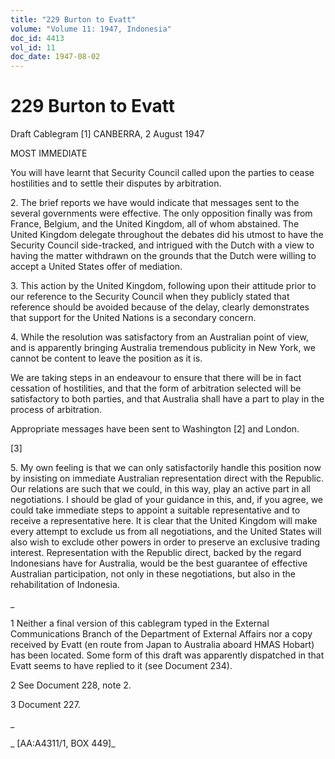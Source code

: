 ```yaml
---
title: "229 Burton to Evatt"
volume: "Volume 11: 1947, Indonesia"
doc_id: 4413
vol_id: 11
doc_date: 1947-08-02
---
```


# 229 Burton to Evatt

Draft Cablegram [1] CANBERRA, 2 August 1947

MOST IMMEDIATE

You will have learnt that Security Council called upon the parties to cease hostilities and to settle their disputes by arbitration.

2\. The brief reports we have would indicate that messages sent to the several governments were effective. The only opposition finally was from France, Belgium, and the United Kingdom, all of whom abstained. The United Kingdom delegate throughout the debates did his utmost to have the Security Council side-tracked, and intrigued with the Dutch with a view to having the matter withdrawn on the grounds that the Dutch were willing to accept a United States offer of mediation.

3\. This action by the United Kingdom, following upon their attitude prior to our reference to the Security Council when they publicly stated that reference should be avoided because of the delay, clearly demonstrates that support for the United Nations is a secondary concern.

4\. While the resolution was satisfactory from an Australian point of view, and is apparently bringing Australia tremendous publicity in New York, we cannot be content to leave the position as it is.

We are taking steps in an endeavour to ensure that there will be in fact cessation of hostilities, and that the form of arbitration selected will be satisfactory to both parties, and that Australia shall have a part to play in the process of arbitration.

Appropriate messages have been sent to Washington [2] and London.

[3]

5\. My own feeling is that we can only satisfactorily handle this position now by insisting on immediate Australian representation direct with the Republic. Our relations are such that we could, in this way, play an active part in all negotiations. I should be glad of your guidance in this, and, if you agree, we could take immediate steps to appoint a suitable representative and to receive a representative here. It is clear that the United Kingdom will make every attempt to exclude us from all negotiations, and the United States will also wish to exclude other powers in order to preserve an exclusive trading interest. Representation with the Republic direct, backed by the regard Indonesians have for Australia, would be the best guarantee of effective Australian participation, not only in these negotiations, but also in the rehabilitation of Indonesia.

_

1 Neither a final version of this cablegram typed in the External Communications Branch of the Department of External Affairs nor a copy received by Evatt (en route from Japan to Australia aboard HMAS Hobart) has been located. Some form of this draft was apparently dispatched in that Evatt seems to have replied to it (see Document 234).

2 See Document 228, note 2.

3 Document 227.

_

_ [AA:A4311/1, BOX 449]_
